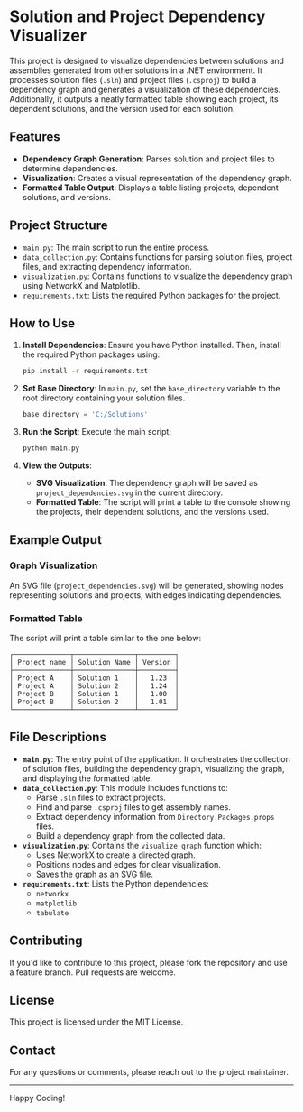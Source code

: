 # Solution and Project Dependency Visualizer

This project is designed to visualize dependencies between solutions and assemblies generated from other solutions in a .NET environment. It processes solution files (`.sln`) and project files (`.csproj`) to build a dependency graph and generates a visualization of these dependencies. Additionally, it outputs a neatly formatted table showing each project, its dependent solutions, and the version used for each solution.

## Features

- **Dependency Graph Generation**: Parses solution and project files to determine dependencies.
- **Visualization**: Creates a visual representation of the dependency graph.
- **Formatted Table Output**: Displays a table listing projects, dependent solutions, and versions.

## Project Structure

- `main.py`: The main script to run the entire process.
- `data_collection.py`: Contains functions for parsing solution files, project files, and extracting dependency information.
- `visualization.py`: Contains functions to visualize the dependency graph using NetworkX and Matplotlib.
- `requirements.txt`: Lists the required Python packages for the project.

## How to Use

1. **Install Dependencies**:
   Ensure you have Python installed. Then, install the required Python packages using:

   ```sh
   pip install -r requirements.txt
   ```

2. **Set Base Directory**:
   In `main.py`, set the `base_directory` variable to the root directory containing your solution files.

   ```python
   base_directory = 'C:/Solutions'
   ```

3. **Run the Script**:
   Execute the main script:

   ```sh
   python main.py
   ```

4. **View the Outputs**:
   - **SVG Visualization**: The dependency graph will be saved as `project_dependencies.svg` in the current directory.
   - **Formatted Table**: The script will print a table to the console showing the projects, their dependent solutions, and the versions used.

## Example Output

### Graph Visualization

An SVG file (`project_dependencies.svg`) will be generated, showing nodes representing solutions and projects, with edges indicating dependencies.

### Formatted Table

The script will print a table similar to the one below:

```
┌──────────────┬───────────────┬─────────┐
│ Project name │ Solution Name │ Version │
├──────────────┼───────────────┼─────────┤
│ Project A    │ Solution 1    │   1.23  │
│ Project A    │ Solution 2    │   1.24  │
│ Project B    │ Solution 1    │   1.00  │
│ Project B    │ Solution 2    │   1.01  │
└──────────────┴───────────────┴─────────┘
```

## File Descriptions

- **`main.py`**: The entry point of the application. It orchestrates the collection of solution files, building the dependency graph, visualizing the graph, and displaying the formatted table.
- **`data_collection.py`**: This module includes functions to:
  - Parse `.sln` files to extract projects.
  - Find and parse `.csproj` files to get assembly names.
  - Extract dependency information from `Directory.Packages.props` files.
  - Build a dependency graph from the collected data.
- **`visualization.py`**: Contains the `visualize_graph` function which:
  - Uses NetworkX to create a directed graph.
  - Positions nodes and edges for clear visualization.
  - Saves the graph as an SVG file.
- **`requirements.txt`**: Lists the Python dependencies:
  - `networkx`
  - `matplotlib`
  - `tabulate`

## Contributing

If you'd like to contribute to this project, please fork the repository and use a feature branch. Pull requests are welcome.

## License

This project is licensed under the MIT License.

## Contact

For any questions or comments, please reach out to the project maintainer.

---

Happy Coding!
